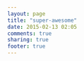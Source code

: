 ```yaml
---
layout: page
title: "super-awesome"
date: 2015-02-13 02:05
comments: true
sharing: true
footer: true
---
```

